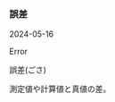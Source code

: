 <article id="誤差">

### 誤差

<p class="st_update_header">2024-05-16</p>
<p class="st_name_header_en">Error</p>
<p class="st_name_header_jp">誤差(ごさ)</p>
<div class="article_explanation">測定値や計算値と真値の差。</div>
</article>
